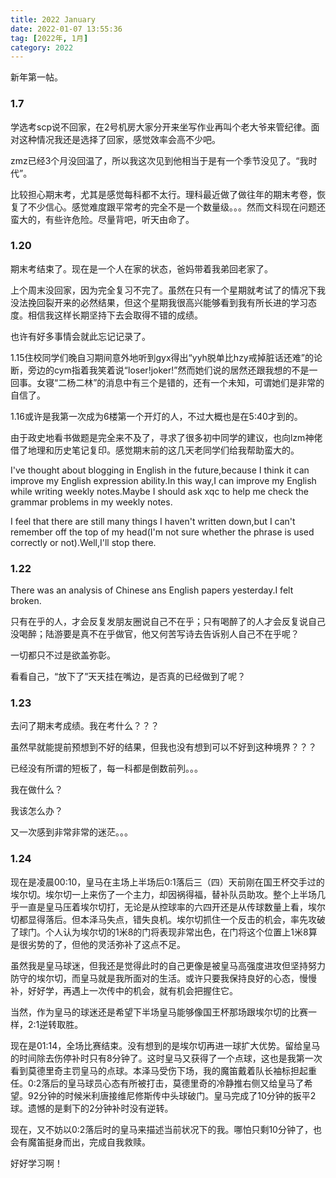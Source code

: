 ```yaml
---
title: 2022 January
date: 2022-01-07 13:55:36
tag: [2022年, 1月]
category: 2022
---
```


新年第一帖。

### 1.7

学选考scp说不回家，在2号机房大家分开来坐写作业再叫个老大爷来管纪律。面对这种情况我还是选择了回家，感觉效率会高不少吧。

zmz已经3个月没回温了，所以我这次见到他相当于是有一个季节没见了。“我时代”。

比较担心期末考，尤其是感觉每科都不太行。理科最近做了做往年的期末考卷，恢复了不少信心。感觉难度跟平常考的完全不是一个数量级。。。然而文科现在问题还蛮大的，有些许危险。尽量背吧，听天由命了。

### 1.20

期末考结束了。现在是一个人在家的状态，爸妈带着我弟回老家了。

上个周末没回家，因为完全复习不完了。虽然在只有一个星期就考试了的情况下我没法挽回裂开来的必然结果，但这个星期我很高兴能够看到我有所长进的学习态度。相信我这样长期坚持下去会取得不错的成绩。

也许有好多事情会就此忘记记录了。

1.15住校同学们晚自习期间意外地听到gyx得出“yyh脱单比hzy戒掉脏话还难”的论断，旁边的cym指着我笑着说“loser!joker!”然而她们说的居然还跟我想的不是一回事。女寝“二杨二林”的消息中有三个是错的，还有一个未知，可谓她们是非常的自信了。

1.16或许是我第一次成为6楼第一个开灯的人，不过大概也是在5:40才到的。

由于政史地看书做题是完全来不及了，寻求了很多初中同学的建议，也向lzm神佬借了地理和历史笔记复印。感觉期末前的这几天老同学们给我帮助蛮大的。

I've thought about blogging in English in the future,because I think it can improve my English expression ability.In this way,I can improve my English while writing weekly notes.Maybe I should ask xqc to help me check the grammar problems in my weekly notes.

I feel that there are still many things I haven't written down,but I can't remember off the top of my head(I'm not sure whether the phrase is used correctly or not).Well,I'll stop there.

### 1.22

There was an analysis of Chinese ans English papers yesterday.I felt broken.

只有在乎的人，才会反复发朋友圈说自己不在乎；只有喝醉了的人才会反复说自己没喝醉；陆游要是真不在乎做官，他又何苦写诗去告诉别人自己不在乎呢？

一切都只不过是欲盖弥彰。

看看自己，“放下了”天天挂在嘴边，是否真的已经做到了呢？

### 1.23

去问了期末考成绩。我在考什么？？？

虽然早就能提前预想到不好的结果，但我也没有想到可以不好到这种境界？？？

已经没有所谓的短板了，每一科都是倒数前列。。。

我在做什么？

我该怎么办？

又一次感到非常非常的迷茫。。。

### 1.24

现在是凌晨00:10，皇马在主场上半场后0:1落后三（四）天前刚在国王杯交手过的埃尔切。埃尔切一上来伤了一个主力，却因祸得福，替补队员助攻。整个上半场几乎一直是皇马压着埃尔切打，无论是从控球率的六四开还是从传球数量上看，埃尔切都显得落后。但本泽马失点，错失良机。埃尔切抓住一个反击的机会，率先攻破了球门。个人认为埃尔切的1米8的门将表现非常出色，在门将这个位置上1米8算是很劣势的了，但他的灵活弥补了这点不足。

虽然我是皇马球迷，但我还是觉得此时的自己更像是被皇马高强度进攻但坚持努力防守的埃尔切，而皇马就是我所面对的生活。或许只要我保持良好的心态，慢慢补，好好学，再遇上一次传中的机会，就有机会把握住它。

当然，作为皇马的球迷还是希望下半场皇马能够像国王杯那场跟埃尔切的比赛一样，2:1逆转取胜。

现在是01:14，全场比赛结束。没有想到的是埃尔切再进一球扩大优势。留给皇马的时间除去伤停补时只有8分钟了。这时皇马又获得了一个点球，这也是我第一次看到莫德里奇主罚皇马的点球。本泽马受伤下场，我的魔笛戴着队长袖标担起重任。0:2落后的皇马球员心态有所被打击，莫德里奇的冷静推右侧又给皇马了希望。92分钟的时候米利唐接维尼修斯传中头球破门。皇马完成了10分钟的扳平2球。遗憾的是剩下的2分钟补时没有逆转。

现在，又不妨以0:2落后时的皇马来描述当前状况下的我。哪怕只剩10分钟了，也会有魔笛挺身而出，完成自我救赎。

好好学习啊！